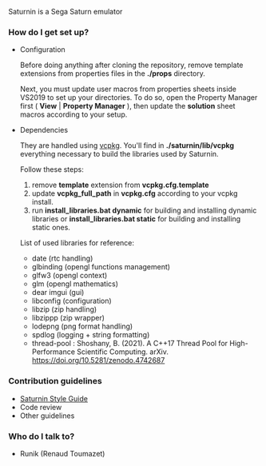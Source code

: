 Saturnin is a Sega Saturn emulator

### How do I get set up? ###

* Configuration
	
	Before doing anything after cloning the repository, remove template extensions from properties files in the **./props** directory.

    Next, you must update user macros from properties sheets inside VS2019 to set up your directories. To do so, open the Property Manager first 
    ( **View** | **Property Manager** ), then update the **solution** sheet macros according to your setup.

* Dependencies 

    They are handled using [vcpkg](https://github.com/Microsoft/vcpkg). You'll find in **./saturnin/lib/vcpkg** everything necessary to build the libraries used by Saturnin.
    
    Follow these steps:
    
    1. remove **template** extension from **vcpkg.cfg.template**
    1. update **vcpkg_full_path** in **vcpkg.cfg** according to your vcpkg install.
    1. run **install_libraries.bat dynamic** for building and installing dynamic libraries or **install_libraries.bat static** for building and installing static ones.
    
    List of used libraries for reference:
    
    * date (rtc handling)
    * glbinding (opengl functions management)
    * glfw3 (opengl context)
    * glm (opengl mathematics)
    * dear imgui (gui)
    * libconfig (configuration)
    * libzip (zip handling)
    * libzippp (zip wrapper)
    * lodepng (png format handling)
    * spdlog (logging + string formatting)
    * thread-pool : Shoshany, B. (2021). A C++17 Thread Pool for High-Performance Scientific Computing. arXiv. https://doi.org/10.5281/zenodo.4742687

### Contribution guidelines ###

* [Saturnin Style Guide](wiki/saturnin%20style%20guide.md)
* Code review
* Other guidelines

### Who do I talk to? ###

* Runik (Renaud Toumazet)
